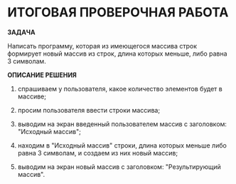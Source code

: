 # **ИТОГОВАЯ ПРОВЕРОЧНАЯ РАБОТА**

**ЗАДАЧА**

Написать программу, которая из имеющегося массива строк формирует новый массив из строк, длина которых меньше, либо равна 3 символам.

**ОПИСАНИЕ РЕШЕНИЯ** 

1. спрашиваем у пользователя, какое количество элементов будет в массиве;

2. просим пользователя ввести строки массива;
3. выводим на экран введенный пользователем массив с заголовком: "Исходный массив";
4. находим в "Исходный массив" строки, длина которых меньше либо равна 3 символам, и создаем из них новый массив;
5. выводим на экран новый массив с заголовком: "Результирующий массив".